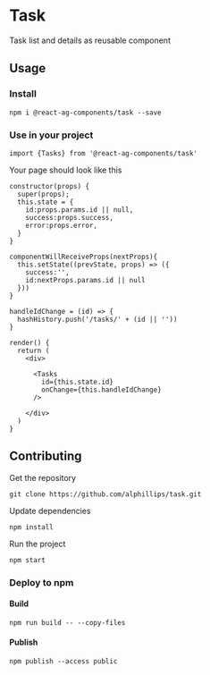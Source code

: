 # Task

Task list and details as reusable component


## Usage

### Install
```
npm i @react-ag-components/task --save
```
### Use in your project
```
import {Tasks} from '@react-ag-components/task'
```
Your page should look like this
```
constructor(props) {
  super(props);
  this.state = {
    id:props.params.id || null,
    success:props.success,
    error:props.error,
  }
}

componentWillReceiveProps(nextProps){
  this.setState((prevState, props) => ({
    success:'',
    id:nextProps.params.id || null
  }))
}

handleIdChange = (id) => {
  hashHistory.push('/tasks/' + (id || ''))
}

render() {
  return (
    <div>

      <Tasks
        id={this.state.id}
        onChange={this.handleIdChange}
      />

    </div>
  )
}
```


## Contributing

Get the repository
```
git clone https://github.com/alphillips/task.git
```

Update dependencies
```
npm install
```

Run the project
```
npm start
```

### Deploy to npm
#### Build
`npm run build -- --copy-files`

#### Publish
`npm publish --access public`
